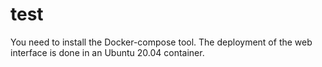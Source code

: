 # test
You need to install the Docker-compose tool. The deployment of the web interface is done in an Ubuntu 20.04 container.
